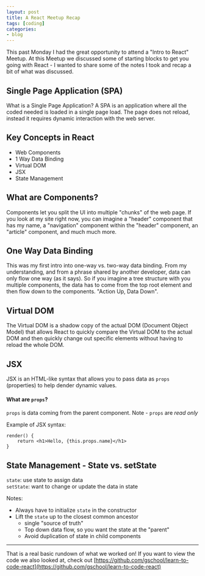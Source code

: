 ```yaml
---
layout: post
title: A React Meetup Recap
tags: [coding]
categories:
- blog
---
```


This past Monday I had the great opportunity to attend a "Intro to React" Meetup. At this Meetup we discussed some of starting blocks to get you going with React - I wanted to share some of the notes I took and recap a bit of what was discussed.

## Single Page Application (SPA)

What is a Single Page Application? A SPA is an application where all the coded needed is loaded in a single page load. The page does not reload, instead it requires dynamic interaction with the web server.

## Key Concepts in React

- Web Components
- 1 Way Data Binding
- Virtual DOM
- JSX
- State Management

## What are Components?

Components let you split the UI into multiple "chunks" of the web page. If you look at my site right now, you can imagine a "header" component that has my name, a "navigation" component within the "header" component, an "article" component, and much much more.

## One Way Data Binding

This was my first intro into one-way vs. two-way data binding. From my understanding, and from a phrase shared by another developer, data can only flow one way (as it says). So if you imagine a tree structure with you multiple components, the data has to come from the top root element and then flow down to the components. "Action Up, Data Down".

## Virtual DOM

The Virtual DOM is a shadow copy of the actual DOM (Document Object Model) that allows React to quickly compare the Virtual DOM to the actual DOM and then quickly change out specific elements without having to reload the whole DOM.

## JSX

JSX is an HTML-like syntax that allows you to pass data as `props` (properties) to help dender dynamic values. 

#### What are `props`?
`props` is data coming from the parent component. Note - `props` are *read only*

Example of JSX syntax:
```
render() {
	return <h1>Hello, {this.props.name}</h1>
}
```

## State Management - State vs. setState

`state`: use state to assign data <br />
`setState`: want to change or update the data in state

Notes:
- Always have to initialize `state` in the constructor
- Lift the `state` up to the closest common ancestor
  - single "source of truth"
  - Top down data flow, so you want the state at the "parent"
  - Avoid duplication of state in child components

---

That is a real basic rundown of what we worked on! If you want to view the code we also looked at, check out [https://github.com/gschool/learn-to-code-react](https://github.com/gschool/learn-to-code-react)
